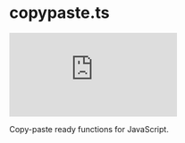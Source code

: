 # copypaste.ts

[![build status](https://badgen.net/travis/simonmares/copypaste.ts)](https://travis-ci.org/simonmares/copypaste.ts)

Copy-paste ready functions for JavaScript.
